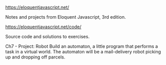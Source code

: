 https://eloquentjavascript.net/

Notes and projects from Eloquent Javascript, 3rd edition.

https://eloquentjavascript.net/code/

Source code and solutions to exercises.

Ch7 - Project: Robot
Build an automaton, a little program that performs a task in a virtual world. The automaton will be a mail-delivery robot picking up and dropping off parcels.